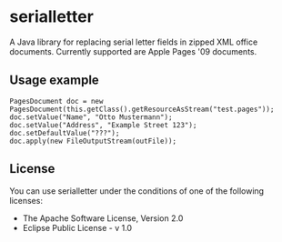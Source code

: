 # serialletter

A Java library for replacing serial letter fields in zipped XML office documents. Currently supported are Apple Pages '09 documents.

## Usage example

	PagesDocument doc = new PagesDocument(this.getClass().getResourceAsStream("test.pages"));
	doc.setValue("Name", "Otto Mustermann");
	doc.setValue("Address", "Example Street 123");
	doc.setDefaultValue("???");
	doc.apply(new FileOutputStream(outFile));

## License

You can use serialletter under the conditions of one of the following licenses:

* The Apache Software License, Version 2.0
* Eclipse Public License - v 1.0